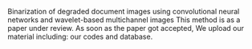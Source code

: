 Binarization of degraded document images using convolutional
neural networks and wavelet-based multichannel images
This method is as a paper under review. 
As soon as the paper got accepted, We upload our material including: our codes and database.
